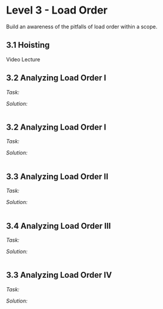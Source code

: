 # Level 3 - Load Order
Build an awareness of the pitfalls of load order within a scope.

## 3.1 Hoisting
Video Lecture

## 3.2 Analyzing Load Order I
_Task:_


_Solution:_
```javascript

```

## 3.2 Analyzing Load Order I
_Task:_


_Solution:_
```javascript

```

## 3.3 Analyzing Load Order II
_Task:_


_Solution:_
```javascript

```

## 3.4 Analyzing Load Order III
_Task:_


_Solution:_
```javascript

```

## 3.3 Analyzing Load Order IV
_Task:_


_Solution:_
```javascript

```